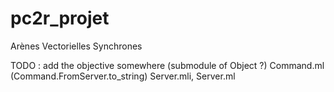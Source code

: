 # pc2r_projet
Arènes Vectorielles Synchrones

TODO :
  add the objective somewhere (submodule of Object ?) 
  Command.ml (Command.FromServer.to_string)
  Server.mli, Server.ml
